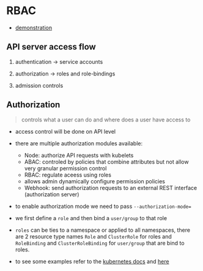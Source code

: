 # RBAC

- [demonstration](https://www.youtube.com/watch?v=keoYFZhtg0U&ab_channel=GeertBaeke)

## API server access flow

1. authentication -> service accounts

2. authorization -> roles and role-bindings

3. admission controls

## Authorization

> controls what a user can do and where does a user have access to

- access control will be done on API level

- there are multiple authorization modules available:
  - Node: authorize API requests with kubelets
  - ABAC: controled by policies that combine attributes but not allow very granular permission control
  - RBAC: regulate aceess using roles
  - allows admin dynamically configure permission policies
  - Webhook: send authorization requests to an external REST interface (authorization server)

- to enable authorization mode we need to pass `--authorization-mode=`

- we first define a `role` and then bind a `user/group` to that role

- `roles` can be ties to a namespace or applied to all namespaces, there are 2 resource type names `Role` and `ClusterRole` for roles and `RoleBinding` and `ClusterRoleBinding` for `user/group` that are bind to roles.

- to see some examples refer to the [kubernetes docs](https://kubernetes.io/docs/reference/access-authn-authz/rbac/) and [here](https://github.com/wardviaene/kubernetes-course/tree/master/users)
